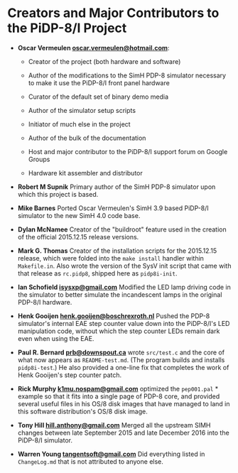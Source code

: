 # Creators and Major Contributors to the PiDP-8/I Project

*   **Oscar Vermeulen <oscar.vermeulen@hotmail.com>**:

    -   Creator of the project (both hardware and software)
    
    -   Author of the modifications to the SimH PDP-8 simulator
        necessary to make it use the PiDP-8/I front panel hardware
        
    -   Curator of the default set of binary demo media
    
    -   Author of the simulator setup scripts
    
    -   Initiator of much else in the project
    
    -   Author of the bulk of the documentation
    
    -   Host and major contributor to the PiDP-8/I support forum on
        Google Groups
        
    -   Hardware kit assembler and distributor

*   **Robert M Supnik** Primary author of the SimH PDP-8 simulator upon
    which this project is based.

*   **Mike Barnes** Ported Oscar Vermeulen's SimH 3.9 based PiDP-8/I
    simulator to the new SimH 4.0 code base.

*   **Dylan McNamee** Creator of the "buildroot" feature used in the
    creation of the official 2015.12.15 release versions.

*   **Mark G. Thomas** Creator of the installation scripts for the
    2015.12.15 release, which were folded into the `make install`
    handler within `Makefile.in`. Also wrote the version of the SysV
    init script that came with that release as `rc.pidp8`, shipped here
    as `pidp8i-init`.

*   **Ian Schofield <isysxp@gmail.com>** Modified the LED lamp driving
    code in the simulator to better simulate the incandescent lamps in
    the original PDP-8/I hardware.

*   **Henk Gooijen <henk.gooijen@boschrexroth.nl>** Pushed the PDP-8
    simulator's internal EAE step counter value down into the PiDP-8/I's
    LED manipulation code, without which the step counter LEDs remain
    dark even when using the EAE.

*   **Paul R. Bernard <prb@downspout.ca>** wrote `src/test.c` and the
    core of what now appears as `README-test.md`. (The program builds
    and installs `pidp8i-test`.) He also provided a one-line fix that
    completes the work of Henk Gooijen's step counter patch.

*   **Rick Murphy <k1mu.nospam@gmail.com>** optimized the `pep001.pal` *
    example so that it fits into a single page of PDP-8 core, and
    provided several useful files in his OS/8 disk images that have
    managed to land in this software distribution's OS/8 disk image.

*   **Tony Hill <hill.anthony@gmail.com>** Merged all the upstream SIMH
    changes between late September 2015 and late December 2016 into the
    PiDP-8/I simulator.

*   **Warren Young <tangentsoft@gmail.com>** Did everything listed in
    `ChangeLog.md` that is not attributed to anyone else.
